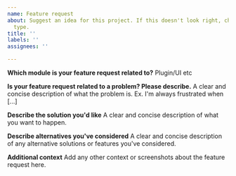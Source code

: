 ```yaml
---
name: Feature request
about: Suggest an idea for this project. If this doesn't look right, choose a different
  type.
title: ''
labels: ''
assignees: ''

---
```


**Which module is your feature request related to?**
Plugin/UI etc

**Is your feature request related to a problem? Please describe.**
A clear and concise description of what the problem is. Ex. I'm always frustrated when [...]

**Describe the solution you'd like**
A clear and concise description of what you want to happen.

**Describe alternatives you've considered**
A clear and concise description of any alternative solutions or features you've considered.

**Additional context**
Add any other context or screenshots about the feature request here.
